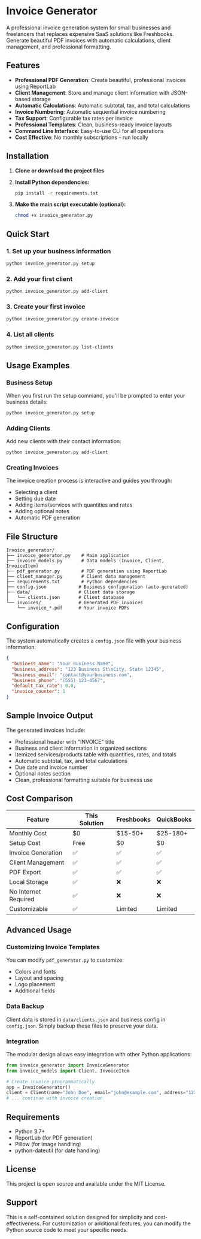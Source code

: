 # Invoice Generator

A professional invoice generation system for small businesses and freelancers that replaces expensive SaaS solutions like Freshbooks. Generate beautiful PDF invoices with automatic calculations, client management, and professional formatting.

## Features

- **Professional PDF Generation**: Create beautiful, professional invoices using ReportLab
- **Client Management**: Store and manage client information with JSON-based storage
- **Automatic Calculations**: Automatic subtotal, tax, and total calculations
- **Invoice Numbering**: Automatic sequential invoice numbering
- **Tax Support**: Configurable tax rates per invoice
- **Professional Templates**: Clean, business-ready invoice layouts
- **Command Line Interface**: Easy-to-use CLI for all operations
- **Cost Effective**: No monthly subscriptions - run locally

## Installation

1. **Clone or download the project files**

2. **Install Python dependencies:**
   ```bash
   pip install -r requirements.txt
   ```

3. **Make the main script executable (optional):**
   ```bash
   chmod +x invoice_generator.py
   ```

## Quick Start

### 1. Set up your business information
```bash
python invoice_generator.py setup
```

### 2. Add your first client
```bash
python invoice_generator.py add-client
```

### 3. Create your first invoice
```bash
python invoice_generator.py create-invoice
```

### 4. List all clients
```bash
python invoice_generator.py list-clients
```

## Usage Examples

### Business Setup
When you first run the setup command, you'll be prompted to enter your business details:
```bash
python invoice_generator.py setup
```

### Adding Clients
Add new clients with their contact information:
```bash
python invoice_generator.py add-client
```

### Creating Invoices
The invoice creation process is interactive and guides you through:
- Selecting a client
- Setting due date
- Adding items/services with quantities and rates
- Adding optional notes
- Automatic PDF generation

## File Structure

```
Invoice_generator/
├── invoice_generator.py    # Main application
├── invoice_models.py       # Data models (Invoice, Client, InvoiceItem)
├── pdf_generator.py        # PDF generation using ReportLab
├── client_manager.py       # Client data management
├── requirements.txt        # Python dependencies
├── config.json            # Business configuration (auto-generated)
├── data/                  # Client data storage
│   └── clients.json       # Client database
└── invoices/              # Generated PDF invoices
    └── invoice_*.pdf      # Your invoice PDFs
```

## Configuration

The system automatically creates a `config.json` file with your business information:

```json
{
  "business_name": "Your Business Name",
  "business_address": "123 Business St\nCity, State 12345",
  "business_email": "contact@yourbusiness.com",
  "business_phone": "(555) 123-4567",
  "default_tax_rate": 0.0,
  "invoice_counter": 1
}
```

## Sample Invoice Output

The generated invoices include:
- Professional header with "INVOICE" title
- Business and client information in organized sections
- Itemized services/products table with quantities, rates, and totals
- Automatic subtotal, tax, and total calculations
- Due date and invoice number
- Optional notes section
- Clean, professional formatting suitable for business use

## Cost Comparison

| Feature | This Solution | Freshbooks | QuickBooks |
|---------|---------------|------------|------------|
| Monthly Cost | $0 | $15-50+ | $25-180+ |
| Setup Cost | Free | $0 | $0 |
| Invoice Generation | ✅ | ✅ | ✅ |
| Client Management | ✅ | ✅ | ✅ |
| PDF Export | ✅ | ✅ | ✅ |
| Local Storage | ✅ | ❌ | ❌ |
| No Internet Required | ✅ | ❌ | ❌ |
| Customizable | ✅ | Limited | Limited |

## Advanced Usage

### Customizing Invoice Templates
You can modify `pdf_generator.py` to customize:
- Colors and fonts
- Layout and spacing
- Logo placement
- Additional fields

### Data Backup
Client data is stored in `data/clients.json` and business config in `config.json`. 
Simply backup these files to preserve your data.

### Integration
The modular design allows easy integration with other Python applications:

```python
from invoice_generator import InvoiceGenerator
from invoice_models import Client, InvoiceItem

# Create invoice programmatically
app = InvoiceGenerator()
client = Client(name="John Doe", email="john@example.com", address="123 Main St")
# ... continue with invoice creation
```

## Requirements

- Python 3.7+
- ReportLab (for PDF generation)
- Pillow (for image handling)
- python-dateutil (for date handling)

## License

This project is open source and available under the MIT License.

## Support

This is a self-contained solution designed for simplicity and cost-effectiveness. For customization or additional features, you can modify the Python source code to meet your specific needs.